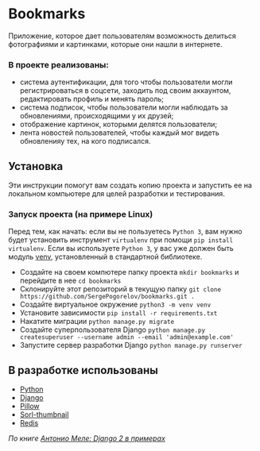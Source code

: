 # Bookmarks
Приложение, которое дает пользователям возможность делиться фотографиями и картинками, которые они нашли в интернете.

### В проекте реализованы:
- система аутентификации, для того чтобы пользователи могли регистрироваться в соцсети, заходить под своим аккаунтом, редактировать профиль и менять пароль;
- система подписок, чтобы пользователи могли наблюдать за обновлениями, происходящими у их друзей;
- отображение картинок, которыми делятся пользователи;
- лента новостей пользователей, чтобы каждый мог видеть обновленияу тех, на кого подписался.

## Установка
Эти инструкции помогут вам создать копию проекта и запустить ее на локальном компьютере для целей разработки и тестирования.

### Запуск проекта (на примере Linux)

Перед тем, как начать: если вы не пользуетесь `Python 3`, вам нужно будет установить инструмент `virtualenv` при помощи `pip install virtualenv`. 
Если вы используете `Python 3`, у вас уже должен быть модуль [venv](https://docs.python.org/3/library/venv.html), установленный в стандартной библиотеке.

- Создайте на своем компютере папку проекта `mkdir bookmarks` и перейдите в нее `cd bookmarks`
- Склонируйте этот репозиторий в текущую папку `git clone https://github.com/SergePogorelov/bookmarks.git .`
- Создайте виртуальное окружение `python3 -m venv venv`
- Установите зависимости `pip install -r requirements.txt`
- Накатите миграции `python manage.py migrate`
- Создайте суперпользователя Django `python manage.py createsuperuser --username admin --email 'admin@example.com'`
- Запустите сервер разработки Django `python manage.py runserver`

## В разработке использованы

- [Python](https://www.python.org/)
- [Django](https://www.djangoproject.com/)
- [Pillow](https://pypi.org/project/Pillow/)
- [Sorl-thumbnail](https://pypi.org/project/sorl-thumbnail/)
- [Redis](https://redis.io/)

_По книге [Антонио Меле: Django 2 в примерах](https://dmkpress.com/catalog/computer/programming/python/978-5-97060-746-6/)_
